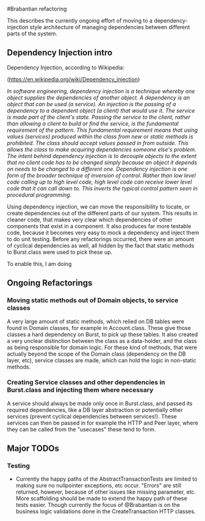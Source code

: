#Brabantian refactoring

This describes the currently ongoing effort of moving to a
dependency-injection style architecture of managing dependencies
between different parts of the system.

## Dependency Injection intro

Dependency Injection, according to Wikipedia: 

(https://en.wikipedia.org/wiki/Dependency_injection)

_In software engineering, dependency injection is a technique whereby
one object supplies the dependencies of another object.  A dependency
is an object that can be used (a service). An injection is the passing
of a dependency to a dependent object (a client) that would use it.
The service is made part of the client's state. Passing the service to
the client, rather than allowing a client to build or find the
service, is the fundamental requirement of the pattern.  This
fundamental requirement means that using values (services) produced
within the class from new or static methods is prohibited.  The class
should accept values passed in from outside. This allows the class to
make acquiring dependencies someone else's problem.  The intent behind
dependency injection is to decouple objects to the extent that no
client code has to be changed simply because an object it depends on
needs to be changed to a different one.  Dependency injection is one
form of the broader technique of inversion of control. Rather than low
level code calling up to high level code, high level code can receive
lower level code that it can call down to. This inverts the typical
control pattern seen in procedural programming._


Using dependency injection, we can move the responsibility to locate,
or create dependencies out of the different parts of our system.  This
results in cleaner code, that makes very clear which dependencies of
other components that exist in a component. It also produces far more
testable code, because it becomes very easy to mock a dependency and
inject them to do unit testing. Before any refactorings occurred,
there were an amount of cyclical dependencies as well, all hidden by
the fact that static methods to Burst.class were used to pick these
up.

To enable this, I am doing

## Ongoing Refactorings

### Moving static methods out of Domain objects, to service classes

A very large amount of static methods, which relied on DB tables were
found in Domain classes, for example in Account.class.  These give
those classes a hard dependency on Burst, to pick up these tables. It
also created a very unclear distinction between the class as a
data-holder, and the class as being responsible for domain logic. For
these kind of methods, that were actually beyond the scope of the
Domain class (dependency on the DB layer, etc), service classes are
made, which can hold the logic in non-static methods.

### Creating Service classes and other dependencies in Burst.class and injecting them where necessary

A service should always be made only once in Burst.class, and passed
its required dependencies, like a DB layer abstraction or potentially
other services (prevent cyclical dependencies between services!).
These services can then be passed in for example the HTTP and Peer
layer, where they can be called from the "usecases" these tend to
form.
 
## Major TODOs

### Testing

- Currently the happy paths of the AbstractTransactionTests are
limited to making sure no nullpointer exceptions, etc occur.  "Errors"
are still returned, however, because of other issues like missing
parameter, etc.  More scaffolding should be made to extend the happy
path of these tests easier.  Though currently the focus of @Brabantian
is on the business logic validations done in the CreateTransaction
HTTP classes.
